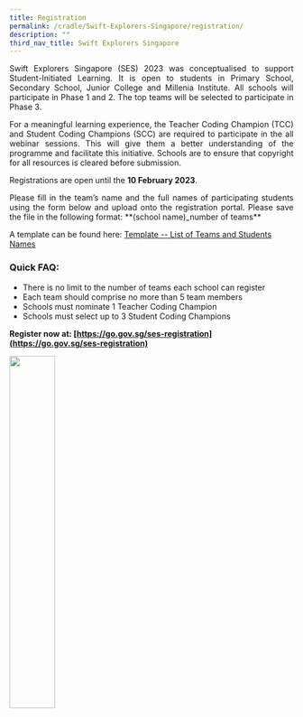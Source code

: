 ```yaml
---
title: Registration
permalink: /cradle/Swift-Explorers-Singapore/registration/
description: ""
third_nav_title: Swift Explorers Singapore
---
```

<p style="text-align:justify;">Swift Explorers Singapore (SES) 2023 was conceptualised to support Student-Initiated Learning. It is open to students in Primary School, Secondary School, Junior College and Millenia Institute. All schools will participate in Phase 1 and 2. The top teams will be selected to participate in Phase 3.</p>

<p style="text-align:justify;">For a meaningful learning experience, the Teacher Coding Champion (TCC) and Student Coding Champions (SCC) are required to participate in the all webinar sessions. This will give them a better understanding of the programme and facilitate this initiative. Schools are to ensure that copyright for all resources is cleared before submission.</p>

Registrations are open until the **10 February 2023**.

<p style="text-align:justify;"> Please fill in the team’s name and the full names of participating students using the form below and upload onto the registration portal. Please save the file in the following format: **(school name)_number of teams** </p>


A template can be found here: [Template -- List of Teams and Students Names](https://docs.google.com/spreadsheets/d/144uzEqTI5nckvbxAk3l7B2gzhrWIxU71/edit?usp=sharing&ouid=112150140364693489571&rtpof=true&sd=true)

### Quick FAQ: ###

* There is no limit to the number of teams each school can register
* Each team should comprise no more than 5 team members
* Schools must nominate 1 Teacher Coding Champion
* Schools must select up to 3 Student Coding Champions


**Register now at: [https://go.gov.sg/ses-registration](https://go.gov.sg/ses-registration)**


<img src="/images/SES2023QRcode1.png" style="width:40%">